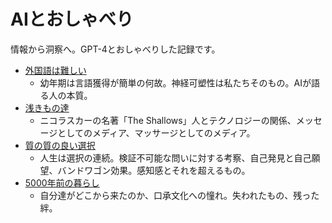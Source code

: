 # AIとおしゃべり

情報から洞察へ。GPT-4とおしゃべりした記録です。

* [外国語は難しい](https://user-images.githubusercontent.com/529021/226095729-b687f9b1-0a26-4422-aca0-d2883858f609.png)
  * 幼年期は言語獲得が簡単の何故。神経可塑性は私たちそのもの。AIが語る人の本質。
* [浅きもの達](https://user-images.githubusercontent.com/529021/226087908-0f429a96-b65a-484e-8e60-ee49ef4684a6.png)
  * ニコラスカーの名著「The Shallows」人とテクノロジーの関係、メッセージとしてのメディア、マッサージとしてのメディア。
* [質の質の良い選択](https://user-images.githubusercontent.com/529021/226162461-5c4f4da7-16e7-4885-85ff-826955a73978.png)
  * 人生は選択の連続。検証不可能な問いに対する考察、自己発見と自己願望、バンドワゴン効果。感知感とそれを超えるもの。
* [5000年前の暮らし](docs/images/5000年前の暮らし.png)
  * 自分達がどこから来たのか、口承文化への憧れ。失われたもの、残った絆。